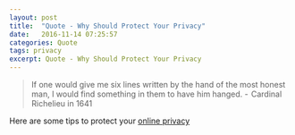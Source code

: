 ```yaml
---
layout: post
title:  "Quote - Why Should Protect Your Privacy"
date:   2016-11-14 07:25:57
categories: Quote
tags: privacy
excerpt: Quote - Why Should Protect Your Privacy
---
```



> If one would give me six lines written by the hand of the most honest man, I would find something in them to have him hanged. -  Cardinal Richelieu in 1641

Here are some tips to protect your [online privacy](https://medium.freecodecamp.com/tor-signal-and-beyond-a-law-abiding-citizens-guide-to-privacy-1a593f2104c3#.o348sdbgg)
